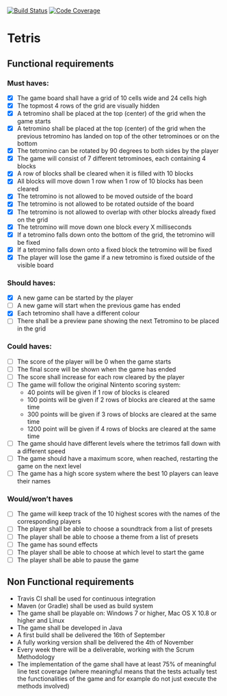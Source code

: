 [![Build Status](https://travis-ci.org/bstinenbosch/tetris.svg?branch=master)](https://travis-ci.org/bstinenbosch/tetris)
[![Code Coverage](https://img.shields.io/codecov/c/github/bstinenbosch/tetris.svg)](https://codecov.io/github/bstinenbosch/tetris?branch=master)

# Tetris

## Functional requirements

### Must haves:

- [x] The game board shall have a grid of 10 cells wide and 24 cells high
- [x] The topmost 4 rows of the grid are visually hidden
- [x] A tetromino shall be placed at the top (center) of the grid when the game starts
- [x] A tetromino shall be placed at the top (center) of the grid when the previous tetromino has landed on top of the other tetrominoes or on the bottom
- [X] The tetromino can be rotated by 90 degrees to both sides by the player
- [x] The game will consist of 7 different tetrominoes, each containing 4 blocks
- [x] A row of blocks shall be cleared when it is filled with 10 blocks
- [x] All blocks will move down 1 row when 1 row of 10 blocks has been cleared
- [x] The tetromino is not allowed to be moved outside of the board
- [x] The tetromino is not allowed to be rotated outside of the board
- [x] The tetromino is not allowed to overlap with other blocks already fixed on the grid
- [x] The tetromino will move down one block every X milliseconds
- [x] If a tetromino falls down onto the bottom of the grid, the tetromino will be fixed
- [x] If a tetromino falls down onto a fixed block the tetromino will be fixed
- [x] The player will lose the game if a new tetromino is fixed outside of the visible board

### Should haves:

- [x] A new game can be started by the player
- [ ] A new game will start when the previous game has ended
- [x] Each tetromino shall have a different colour
- [ ] There shall be a preview pane showing the next Tetromino to be placed in the grid

### Could haves:

- [ ] The score of the player will be 0 when the game starts
- [ ] The final score will be shown when the game has ended
- [ ] The score shall increase for each row cleared by the player
- [ ] The game will follow the original Nintento scoring system:
  - 40 points will be given if 1 row of blocks is cleared
  - 100 points will be given if 2 rows of blocks are cleared at the same time
  - 300 points will be given if 3 rows of blocks are cleared at the same time
  - 1200 point will be given if 4 rows of blocks are cleared at the same time
- [ ] The game should have different levels where the tetrimos fall down with a different speed
- [ ] The game should have a maximum score, when reached, restarting the game on the next level
- [ ] The game has a high score system where the best 10 players can leave their names

### Would/won’t haves

- [ ] The game will keep track of the 10 highest scores with the names of the corresponding players
- [ ] The player shall be able to choose a soundtrack from a list of presets
- [ ] The player shall be able to choose a theme from a list of presets
- [ ] The game has sound effects
- [ ] The player shall be able to choose at which level to start the game
- [ ] The player shall be able to pause the game

## Non Functional requirements

- Travis CI shall be used for continuous integration
- Maven (or Gradle) shall be used as build system
- The game shall be playable on: Windows 7 or higher, Mac OS X 10.8 or higher and Linux
- The game shall be developed in Java
- A first build shall be delivered the 16th of September
- A fully working version shall be delivered the 4th of November
- Every week there will be a deliverable, working with the Scrum Methodology
- The implementation of the game shall have at least 75% of meaningful line test coverage (where meaningful means that the tests actually test the functionalities of the game and for example do not just execute the methods involved)
